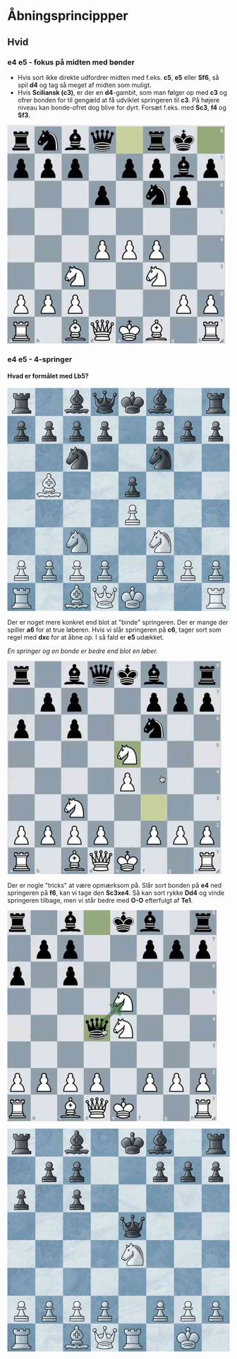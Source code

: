 # Åbningsprincippper

## Hvid

### e4 e5 - fokus på midten med bønder
- Hvis sort ikke direkte udfordrer midten med f.eks. **c5**, **e5** eller **Sf6**, så spil **d4** og tag så meget af midten som muligt.
- Hvis **Sciliansk (c3)**, er der en **d4**-gambit, som man følger op med **c3** og ofrer bonden for til gengæld at få udviklet springeren til **c3**. På højere niveau kan bonde-ofret dog blive for dyrt. Forsæt f.eks. med **Sc3**, **f4** og **Sf3**.

![e4 e5](./positioner/lektion1-01.jpg)

### e4 e5 - 4-springer
#### Hvad er formålet med **Lb5**?

![e4 e5](./positioner/lektion1-02.jpg)

Der er noget mere konkret end blot at "binde" springeren. Der er mange der spiller **a6** for at true løberen. Hvis vi slår springeren på **c6**, tager sort som regel med **dxc** for at åbne op. I så fald er **e5** udækket.

*En springer og en bonde er bedre end blot en løber.*

![e4 e5](./positioner/lektion1-03.jpg)

Der er  nogle "tricks" at være opmærksom på. Slår sort bonden på **e4** ned springeren på **f6**, kan vi tage den **Sc3xe4**. Så kan sort rykke **Dd4** og vinde springeren tilbage, men vi står bedre med **O-O** efterfulgt af **Te1**.


![e4 e5](./positioner/lektion1-04.jpg)

![e4 e5](./positioner/lektion1-05.jpg)


